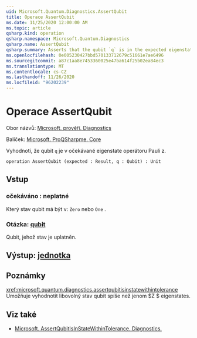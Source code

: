 ```yaml
---
uid: Microsoft.Quantum.Diagnostics.AssertQubit
title: Operace AssertQubit
ms.date: 11/25/2020 12:00:00 AM
ms.topic: article
qsharp.kind: operation
qsharp.namespace: Microsoft.Quantum.Diagnostics
qsharp.name: AssertQubit
qsharp.summary: Asserts that the qubit `q` is in the expected eigenstate of the Pauli Z operator.
ms.openlocfilehash: 0e005230427bbd570133712679c51661e7ae6496
ms.sourcegitcommit: a87c1aa8e7453360025e47ba614f25b02ea84ec3
ms.translationtype: MT
ms.contentlocale: cs-CZ
ms.lasthandoff: 11/26/2020
ms.locfileid: "96202239"
---
```

# <a name="assertqubit-operation"></a>Operace AssertQubit

Obor názvů: [Microsoft. prověří. Diagnostics](xref:Microsoft.Quantum.Diagnostics)

Balíček: [Microsoft. ProQSharpme. Core](https://nuget.org/packages/Microsoft.Quantum.QSharp.Core)


Vyhodnotí, že qubit `q` je v očekávané eigenstate operátoru Pauli z.

```qsharp
operation AssertQubit (expected : Result, q : Qubit) : Unit
```


## <a name="input"></a>Vstup

### <a name="expected--__invalidresult__"></a>očekáváno __: <Result> neplatné__

Který stav qubit má být v: `Zero` nebo `One` .


### <a name="q--qubit"></a>Otázka: [qubit](xref:microsoft.quantum.lang-ref.qubit)

Qubit, jehož stav je uplatněn.



## <a name="output--unit"></a>Výstup: [jednotka](xref:microsoft.quantum.lang-ref.unit)



## <a name="remarks"></a>Poznámky

<xref:microsoft.quantum.diagnostics.assertqubitisinstatewithintolerance> Umožňuje vyhodnotit libovolný stav qubit spíše než jenom $Z $ eigenstates.

## <a name="see-also"></a>Viz také

- [Microsoft. AssertQubitIsInStateWithinTolerance. Diagnostics.](xref:Microsoft.Quantum.Diagnostics.AssertQubitIsInStateWithinTolerance)